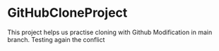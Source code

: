 # GitHubCloneProject
This project helps us practise cloning with Github 
 Modification in main branch.
 Testing again the conflict 
